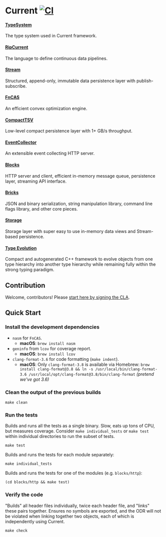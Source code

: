 # Current [![CI](https://travis-ci.org/C5T/Current.svg?branch=master)](https://travis-ci.org/C5T/Current)

#### [TypeSystem](https://github.com/C5T/Current/blob/master/typesystem/README.md)
The type system used in Current framework.

#### [RipCurrent](https://github.com/C5T/Current/blob/master/ripcurrent/README.md)
The language to define continuous data pipelines.

#### [Stream](https://github.com/C5T/Current/blob/master/stream/README.md)
Structured, append-only, immutable data persistence layer with publish-subscribe.

#### [FnCAS](https://github.com/C5T/Current/blob/master/fncas/README.md)
An efficient convex optimization engine.

#### [CompactTSV](https://github.com/C5T/Current/blob/master/compact_tsv/)
Low-level compact persistence layer with 1+ GB/s throughput.

#### [EventCollector](https://github.com/C5T/Current/blob/master/event_collector/README.md)
An extensible event collecting HTTP server.

#### [Blocks](https://github.com/C5T/Current/blob/master/blocks/README.md)
HTTP server and client, efficient in-memory message queue, persistence layer, streaming API interface.

#### [Bricks](https://github.com/C5T/Current/blob/master/bricks/README.md)
JSON and binary serialization, string manipulation library, command line flags library, and other core pieces.

#### [Storage](https://github.com/C5T/Current/blob/master/storage/REST-API.md)
Storage layer with super easy to use in-memory data views and Stream-based persistence.

#### [Type Evolution](https://github.com/C5T/Current/blob/master/typesystem/Evolution.md)
Compact and autogenerated C++ framework to evolve objects from one type hierarchy into another type hierarchy while remaining fully within the strong typing paradigm.

## Contribution

Welcome, contributors! Please [start here by signing the CLA](https://github.com/C5T/Current/blob/master/contributors/README.md).

## Quick Start

### Install the development dependencies

- `nasm` for `FnCAS`.
  - **macOS**: `brew install nasm`
- `geninfo` from `lcov` for coverage report.
  - **macOS**: `brew install lcov`
- `clang-format-3.6` for code formatting (`make indent`).
  - **macOS**: Only `clang-format-3.8` is available via Homebrew: `brew install clang-format@3.8 && ln -s /usr/local/bin/clang-format-3.6 /usr/local/opt/clang-format@3.8/bin/clang-format` _(pretend we've got 3.6)_

### Clean the output of the previous builds

```
make clean
```

### Run the tests

Builds and runs all the tests as a single binary. Slow, eats up tons of CPU, but measures coverage.
Consider `make individual_tests` or `make test` within individual directories to run the subset of tests.
```
make test
```

Builds and runs the tests for each module separately:
```
make individual_tests
```

Builds and runs the tests for one of the modules (e.g. `blocks/http`):
```
(cd blocks/http && make test)
```

### Verify the code

"Builds" all header files individually, twice each header file, and "links" these pairs together.
Ensures no symbols are exported, and the ODR will not be violated when linking together two objects, each of which is independently using Current.
```
make check
```
